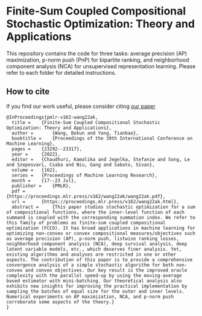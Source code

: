 # Finite-Sum Coupled Compositional Stochastic Optimization: Theory and Applications

This repository contains the code for three tasks: average precision (AP) maximization, p-norm push (PnP) for bipartite ranking, and neighborhood component analysis (NCA) for unsupervised representation learning. Please refer to each folder for detailed instructions.

## How to cite
If you find our work useful, please consider citing [our paper](https://proceedings.mlr.press/v162/wang22ak.html)
```
@InProceedings{pmlr-v162-wang22ak,
  title = 	 {Finite-Sum Coupled Compositional Stochastic Optimization: Theory and Applications},
  author =       {Wang, Bokun and Yang, Tianbao},
  booktitle = 	 {Proceedings of the 39th International Conference on Machine Learning},
  pages = 	 {23292--23317},
  year = 	 {2022},
  editor = 	 {Chaudhuri, Kamalika and Jegelka, Stefanie and Song, Le and Szepesvari, Csaba and Niu, Gang and Sabato, Sivan},
  volume = 	 {162},
  series = 	 {Proceedings of Machine Learning Research},
  month = 	 {17--23 Jul},
  publisher =    {PMLR},
  pdf = 	 {https://proceedings.mlr.press/v162/wang22ak/wang22ak.pdf},
  url = 	 {https://proceedings.mlr.press/v162/wang22ak.html},
  abstract = 	 {This paper studies stochastic optimization for a sum of compositional functions, where the inner-level function of each summand is coupled with the corresponding summation index. We refer to this family of problems as finite-sum coupled compositional optimization (FCCO). It has broad applications in machine learning for optimizing non-convex or convex compositional measures/objectives such as average precision (AP), p-norm push, listwise ranking losses, neighborhood component analysis (NCA), deep survival analysis, deep latent variable models, etc., which deserves finer analysis. Yet, existing algorithms and analyses are restricted in one or other aspects. The contribution of this paper is to provide a comprehensive convergence analysis of a simple stochastic algorithm for both non-convex and convex objectives. Our key result is the improved oracle complexity with the parallel speed-up by using the moving-average based estimator with mini-batching. Our theoretical analysis also exhibits new insights for improving the practical implementation by sampling the batches of equal size for the outer and inner levels. Numerical experiments on AP maximization, NCA, and p-norm push corroborate some aspects of the theory.}
}

```
